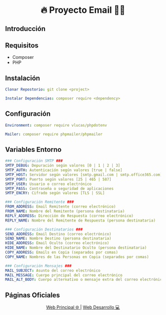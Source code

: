 <h1 align="center">🔥 Proyecto Email 🧑‍💻</h1>

## Introducción


## Requisitos
* Composer
* PHP

## Instalación
```yml
Clonar Repostorio: git clone <project>
```
```yml
Instalar Dependencias: composer require <dependency>
```

## Configuración
```yml
Environment: composer require vlucas/phpdotenv
```
```yml
Mailer: composer require phpmailer/phpmailer
```

## Variables Entorno
```yml
### Configuración SMTP ###
SMTP_DEBUG: Depuración según valores [0 | 1 | 2 | 3]
SMTP_AUTH: Autenticación según valores [true | false]
SMTP_HOST: Servidor según valores [smtp.gmail.com | smtp.office365.com]
SMTP_PORT: Puerto según valores [25 | 465 | 587]
SMTP_USER: Usuario o correo electrónico
SMTP_PASS: Contraseña o seguridad de aplicaciones
SMTP_ENCRY: Cifrado según valores [TLS | SSL]

### Configuración Remitente ###
FROM_ADDRESS: Email Remitente (correo electrónico)
FROM_NAME: Nombre del Remitente (persona destinataria)
REPLY_ADDRESS: Dirección de Respuesta (correo electrónico)
REPLY_NAME: Nombre del Remitente de Respuesta (persona destinataria)

### Configuración Destinatarios ###
SEND_ADDRESS: Email Destino (correo electrónico)
SEND_NAME: Nombre Destino (persona destinataria)
HIDE_ADDRESS: Email Oculto (correo electrónico)
HIDE_NAME: Nombre del Destinatario Oculto (persona destinataria)
COPY_ADDRESS: Emails en Copia (separados por comas)
COPY_NAME: Nombres de las Personas en Copia (separados por comas)

### Configuración Mensajes ###
MAIL_SUBJECT: Asunto del correo electrónico
MAIL_MESSAGE: Cuerpo principal del correo electrónico
MAIL_ALT_BODY: Cuerpo alternativo o mensaje extra del correo electrónico
```

## Páginas Oficiales
<div align="center">
    <a href="https://www.adisonjimenez.net" target="_blank">
        <span>Web Principal 🌐</span>
    </a>
    |
    <a href="https://www.engsoft.app" target="_blank">
        <span>Web Desarrollo 💻</span>
    </a>
</div>
